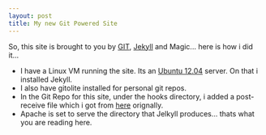 ```yaml
---
layout: post
title: My new Git Powered Site
---
```

So, this site is brought to you by [GIT][1], [Jekyll][3] and Magic... here is how i did it...

* I have a Linux VM running the site. Its an [Ubuntu 12.04][4] server. On that i installed Jekyll. 
* I also have gitolite installed for personal git repos. 
* In the Git Repo for this site, under the hooks directory, i added a post-receive file which i got from [here][2] orignally.
* Apache is set to serve the directory that Jelkyll produces... thats what you are reading here. 


[1]:http://git-scm.com/
[2]:http://blog.zerosum.org/2010/11/01/pure-git-deploy-workflow.html
[3]:https://github.com/mojombo/jekyll
[4]:http://ubuntu.com
